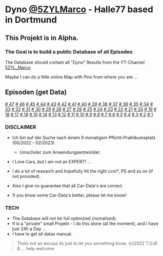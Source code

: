 # Dyno [@5ZYLMarco](https://www.youtube.com/c/5ZYLMarco) - Halle77 based in Dortmund

## This Projekt is in Alpha.

### The Goal is to build a public Database of all Episodes

The Database should contain all "Dyno" Results from the YT-Channel [5ZYL_Marco](https://www.youtube.com/channel/UCNhFsNZQfB2mdM1FoV6q1Kw)

Maybe I can do a little online Map with Pins from where you are ...

## Episoden (get Data)

[# 47](https://www.youtube.com/watch?v=-U2iLAAdLb0)
[# 46](https://www.youtube.com/watch?v=BP_DuLkvy5A)
[# 45](https://www.youtube.com/watch?v=VI1e417i130)
[# 44](https://www.youtube.com/watch?v=AcY53Nyh__k)
[# 43](https://www.youtube.com/watch?v=6UB_8KVNDHE)
[# 42](https://www.youtube.com/watch?v=F8mgJAhtEIU)
[# 41](https://www.youtube.com/watch?v=ToyAeBT77BU)
[# 40](https://www.youtube.com/watch?v=tQCr-ilriks)
[# 39](https://www.youtube.com/watch?v=eBir5tD_j04)
[# 38](https://www.youtube.com/watch?v=QfejIrbdLkY)
[# 37](https://www.youtube.com/watch?v=azPKoGILPiQ)
[# 36](https://www.youtube.com/watch?v=rky0umSEMIU)
[# 35](https://www.youtube.com/watch?v=MC0NFzTLJ64)
[# 34](https://www.youtube.com/watch?v=CyXw1IsVFsA)
[# 33](https://www.youtube.com/watch?v=4rPDZ0xLyS4)
[# 32](https://www.youtube.com/watch?v=HO4zip39pl8)
[# 31](https://www.youtube.com/watch?v=xIg7sxloRSA)
[# 30](https://www.youtube.com/watch?v=ILHbfxFF6u4)
[# 29](https://www.youtube.com/watch?v=PgW4HZv5X2c)
[# 28](https://www.youtube.com/watch?v=Q7rKgXCFxms)
[# 27](https://www.youtube.com/watch?v=runp_UMo_gI)
[# 26](https://www.youtube.com/watch?v=fvbykBegO3s)
[# 25](https://www.youtube.com/watch?v=_6cKT9BNgKE)
[# 24](https://www.youtube.com/watch?v=sR_JS37zyNo)
[# 23](https://www.youtube.com/watch?v=0rnMbGcpCLQ)
[# 22](https://www.youtube.com/watch?v=CgfHgEPeKgU)
[# 21](https://www.youtube.com/watch?v=8L9YhVK3dfw)
[# 20](https://www.youtube.com/watch?v=Z_73k9Mxn3c)
[# 19](https://www.youtube.com/watch?v=LZCKyJTHM40)
[# 18](https://www.youtube.com/watch?v=5nfUh6V5adQ)
[# 17](https://www.youtube.com/watch?v=MBoTJRx2S9Q)
[# 16](https://www.youtube.com/watch?v=o9_-y0S3odg)
[# 15](https://www.youtube.com/watch?v=UWzepIKSErU)
[# 14](https://www.youtube.com/watch?v=pdXfTF4kNQQ)
[# 13](https://www.youtube.com/watch?v=0LXYZteQOkE)
[# 12](https://www.youtube.com/watch?v=m1Yfs-ENkC4)
[# 11](https://www.youtube.com/watch?v=AXpFX4AtpbY)
[# 10](https://www.youtube.com/watch?v=Q3uZ8m2ljdo)
[# 9](https://www.youtube.com/watch?v=VIbkf3p4oBE)
[# 8](https://www.youtube.com/watch?v=djQVD9sAPNI)
[# 7](https://www.youtube.com/watch?v=__5KDiJOqa0)
[# 6](https://www.youtube.com/watch?v=l3yIQiLBLdQ)
[# 5](https://www.youtube.com/watch?v=GtusWvFzYaQ)
[# 4](https://www.youtube.com/watch?v=nXnDJVK-cr4)
[# 3](https://www.youtube.com/watch?v=eZ4BLLSVVo8)
[# 2](https://www.youtube.com/watch?v=SrU_Op2Mc2Y)
[# 1](https://www.youtube.com/watch?v=97FspZAbtG8)

### DISCLAIMER

- Ich bin auf der Suche nach einem 9 monatigem Pflicht-Praktikumsplatz (05/2022 - 02/2023)

  - Umschüler zum Anwendungsentwickler.

- I Love Cars, but I am not an EXPERT! ...
- I do a lot of research and hopefully hit the right ccm², PS and so on (if not provided).
- Also I give no guarantee that all Car-Data's are correct.
- If you know some Car-Data's better, please let me know!

### TECH

- The Database will not be full optimzied (nomalized).
- It is a "private" small Projekt - I do this alone (at the moment), and I have just 24h a Day ...
- I have to get all datas manual.

> Thats not an excuse its just to let you something know.
> (c)2022 T.OJE & ... help welcome
